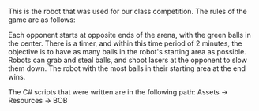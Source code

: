 This is the robot that was used for our class competition. The rules of the game are as follows:

Each opponent starts at opposite ends of the arena, with the green balls in the center.
There is a timer, and within this time period of 2 minutes, the objective is to have as many balls in the robot's starting area as possible.
Robots can grab and steal balls, and shoot lasers at the opponent to slow them down.
The robot with the most balls in their starting area at the end wins.

The C# scripts that were written are in the following path:
Assets -> Resources -> BOB
